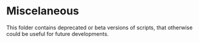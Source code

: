 # Miscelaneous

This folder contains deprecated or beta versions of scripts, that otherwise could be useful for future developments.